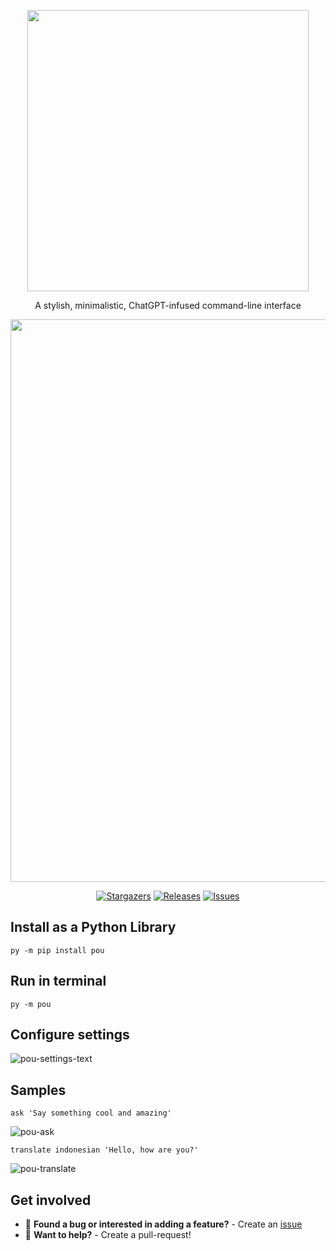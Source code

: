 
<p align="center">
  <img src="https://user-images.githubusercontent.com/84760072/227747904-eaf84b81-3b85-4b39-8016-69e9c7aae641.png" width=450/>
</p>

<p align="center">
  A stylish, minimalistic, ChatGPT-infused command-line interface 
</p>


<p align="center">
  <img src="https://user-images.githubusercontent.com/84760072/227741638-b997b164-98b8-494a-8c23-502525488f73.png" width=900/>
</p>

<p align="center">
	<a href="https://github.com/hwelsters/sleepychat/stargazers">
		<img alt="Stargazers" src="https://img.shields.io/github/stars/hwelsters/pou?style=for-the-badge&logo=starship&color=f9e1cb&logoColor=ffffff&labelColor=342430"></a>
	<a href="https://github.com/hwelsters/pou/releases/latest">
		<img alt="Releases" src="https://img.shields.io/github/release/hwelsters/pou.svg?style=for-the-badge&logo=github&color=f9e1cb&logoColor=ffffff&labelColor=342430"/></a>
	<a href="https://github.com/hwelsters/pou/issues">
		<img alt="Issues" src="https://img.shields.io/github/issues/hwelsters/pou?style=for-the-badge&logo=gitbook&color=f9e1cb&logoColor=ffffff&labelColor=342430"></a>
</p>


## Install as a Python Library
```
py -m pip install pou
```

## Run in terminal
```
py -m pou
```

## Configure settings
![pou-settings-text](https://user-images.githubusercontent.com/84760072/227750621-c9cfdb77-ff99-4b18-b1f9-5d19075aa21e.gif)


## Samples
```
ask 'Say something cool and amazing'
```
![pou-ask](https://user-images.githubusercontent.com/84760072/227750624-d3b757fb-f496-49cf-a9cd-12288a9e4fa5.gif)
  
```
translate indonesian 'Hello, how are you?'
```
![pou-translate](https://user-images.githubusercontent.com/84760072/227750626-255a43a9-0549-4237-8388-24440a30eb2b.gif)



## Get involved
- 🐛 **Found a bug or interested in adding a feature?** - Create an [issue][issue]  
- 🤗 **Want to help?** - Create a pull-request!

[issue]: https://github.com/hwelsters/pou/issues
